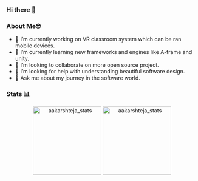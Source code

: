 ### Hi there 👋

<!--
**abdulsalam0/abdulsalam0** is a ✨ _special_ ✨ repository because its `README.md` (this file) appears on your GitHub profile.
-->
### About Me🤓
- 🔭 I’m currently working on VR classroom system which can be ran mobile devices.
- 🌱 I’m currently learning new frameworks and engines like A-frame and unity.
- 👯 I’m looking to collaborate on more open source project.
- 🤔 I’m looking for help with understanding beautiful software design.
- 💬 Ask me about my journey in the software world.
<!--
- 📫 How to reach me: ...
- 😄 Pronouns: ...
- ⚡ Fun fact: ...
-->


### Stats 📊
<p align="center"> 
  <img height="180em" src="https://github-readme-stats.vercel.app/api?username=abdulsalam0&show_icons=true" alt="aakarshteja_stats" /> 
  <img height="180em" src="https://github-readme-stats.vercel.app/api/top-langs/?username=abdulsalam0&layout=compact" alt="aakarshteja_stats" />
</p>
